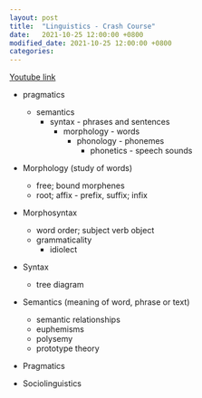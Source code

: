 ```yaml
---
layout: post
title:  "Linguistics - Crash Course"
date:   2021-10-25 12:00:00 +0800
modified_date: 2021-10-25 12:00:00 +0800
categories: 
---
```


[Youtube link](https://www.youtube.com/playlist?list=PL8dPuuaLjXtP5mp25nStsuDzk2blncJDW)

- pragmatics
	+ semantics
		* syntax - phrases and sentences
			- morphology - words
				+ phonology - phonemes
					* phonetics - speech sounds

	
	
- Morphology (study of words)
	+ free; bound morphenes
	+ root; affix - prefix, suffix; infix 
	
- Morphosyntax
  - word order; subject verb object
  - grammaticality 
    - idiolect 

- Syntax
  - tree diagram
  
- Semantics (meaning of word, phrase or text)
	+ semantic relationships 
	+ euphemisms
	+ polysemy 
	+ prototype theory

- Pragmatics

- Sociolinguistics 